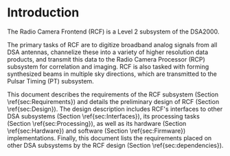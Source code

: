 # Introduction

The Radio Camera Frontend (RCF) is a Level 2 subsystem of the DSA2000.

The primary tasks of RCF are to digitize broadband analog signals from all DSA antennas, channelize these into a variety of higher resolution data products, and transmit this data to the Radio Camera Processor (RCP) subsystem for correlation and imaging.
RCF is also tasked with forming synthesized beams in multiple sky directions, which are transmitted to the Pulsar Timing (PT) subsystem.

This document describes the requirements of the RCF subsystem (Section \ref{sec:Requirements}) and details the preliminary design of RCF (Section \ref{sec:Design}).
The design description includes RCF's interfaces to other DSA subsystems (Section \ref{sec:Interfaces}), its processing tasks (Section \ref{sec:Processing}), as well as its hardware (Section \ref{sec:Hardware}) and software (Section \ref{sec:Firmware}) implementations.
Finally, this document lists the requirements placed on other DSA subsystems by the RCF design (Section \ref{sec:dependencies}).
